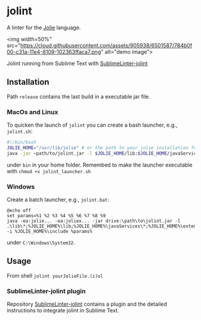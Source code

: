 # jolint

A linter for the [Jolie](http://jolie-lang.org) language.

<img width=50%" src="https://cloud.githubusercontent.com/assets/905938/6501587/784b0f00-c31a-11e4-8109-102363ffaca7.png" alt="demo image">

Jolint running from Sublime Text with [SublimeLinter-jolint](https://github.com/thesave/SublimeLinter-jolint)

## Installation

Path `release` contains the last build in a executable jar file.

### MacOs and Linux

To quicken the launch of `jolint` you can create a bash launcher, e.g., `jolint.sh`: 

```bash
#!/bin/bash
JOLIE_HOME="/usr/lib/jolie" # or the path to your jolie installation folder
java -jar ~path/to/jolint.jar -l $JOLIE_HOME/lib:$JOLIE_HOME/javaServices/*:$JOLIE_HOME/extensions/* -i $JOLIE_HOME/include $1
```

under `bin` in your home folder. Remembed to make the launcher executable with `chmod +x jolint_launcher.sh`

### Windows

Create a batch launcher, e.g., `jolint.bat`: 

```batch
@echo off 
set params=%1 %2 %3 %4 %5 %6 %7 %8 %9
java -ea:jolie... -ea:joliex... -jar drive:\path\to\jolint.jar -l .\lib\*;%JOLIE_HOME%\lib;%JOLIE_HOME%\javaServices\*;%JOLIE_HOME%\extensions\* -i %JOLIE_HOME%\include %params%
```

under `C:\Windows\System32`.

## Usage

From shell `jolint yourJolieFile.(i)ol`

### SublimeLinter-jolint plugin

Repository [SublimeLinter-jolint](https://github.com/thesave/SublimeLinter-jolint) contains a plugin and the detailed instructions to integrate jolint in Sublime Text.
